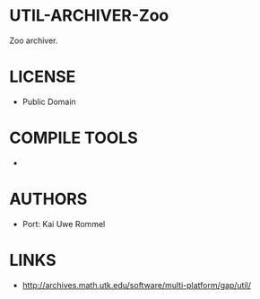 UTIL-ARCHIVER-Zoo
=================

Zoo archiver. 

LICENSE
===============
- Public Domain

COMPILE TOOLS
===============
*

AUTHORS
===============
* Port: Kai Uwe Rommel

LINKS
===============
* http://archives.math.utk.edu/software/multi-platform/gap/util/





